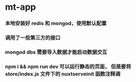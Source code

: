 # mt-app


### 本地安装好 redis 和 mongod，使用默认配置
### 调用了一些第三方的接口
### mongod dbs 需要导入数据才能启动数据交互
### npm i && npm run dev 可以运行静态的页面， 但是要将 store/index.js 文件下的 nuxtserveinit 函数注释调
